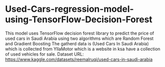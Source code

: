 # Used-Cars-regression-model-using-TensorFlow-Decision-Forest
This model uses TensorFlow decision forest library to predict the price of used cars in Saudi Arabia using two algorithms which are Random Forest and Gradient Boosting
The gatherd data is (Used Cars In Saudi Arabia) which is collected from YllaMotor which is a website in ksa have a collection of used vehicles for sale.
Dataset URL: https://www.kaggle.com/datasets/reemalruqi/used-cars-in-saudi-arabia
